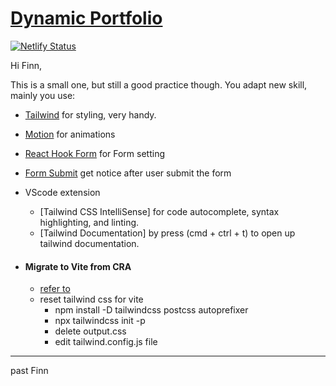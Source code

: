# [Dynamic Portfolio](https://dynamic-lecter.netlify.app)

[![Netlify Status](https://api.netlify.com/api/v1/badges/9a167c2f-275d-4281-8d99-4a3a7fe9cb46/deploy-status)](https://app.netlify.com/sites/dynamic-lecter/deploys)

Hi Finn,

This is a small one, but still a good practice though. You adapt new skill, mainly you use:

- [Tailwind](https://tailwindcss.com/docs/installation) for styling, very handy.

- [Motion](https://www.framer.com/motion/) for animations

- [React Hook Form](https://react-hook-form.com/) for Form setting

- [Form Submit](https://formsubmit.co/) get notice after user submit the form

- VScode extension

  - [Tailwind CSS IntelliSense] for code autocomplete, syntax highlighting, and linting.
  - [Tailwind Documentation] by press (cmd + ctrl + t) to open up tailwind documentation.

- #### Migrate to Vite from CRA
  - [refer to](https://www.robinwieruch.de/vite-create-react-app/)
  - reset tailwind css for vite
    - npm install -D tailwindcss postcss autoprefixer
    - npx tailwindcss init -p
    - delete output.css
    - edit tailwind.config.js file

---

past Finn
